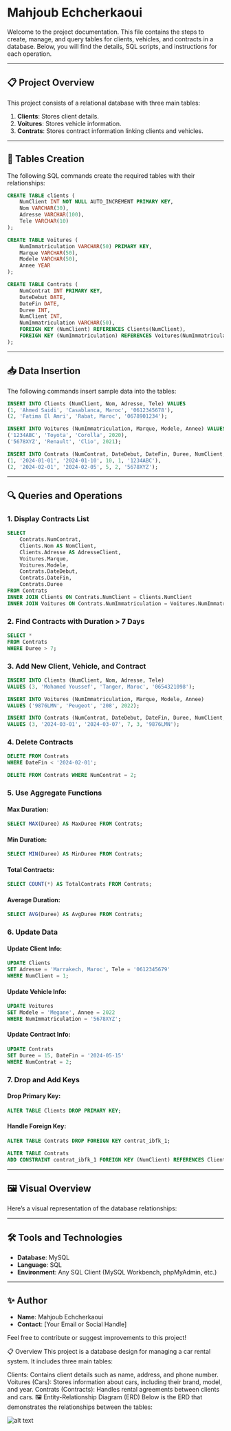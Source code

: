  

# Mahjoub Echcherkaoui

Welcome to the project documentation. This file contains the steps to create, manage, and query tables for clients, vehicles, and contracts in a database. Below, you will find the details, SQL scripts, and instructions for each operation.

---

## 📋 Project Overview

This project consists of a relational database with three main tables:

1. **Clients**: Stores client details.
2. **Voitures**: Stores vehicle information.
3. **Contrats**: Stores contract information linking clients and vehicles.

---

## 📁 Tables Creation

The following SQL commands create the required tables with their relationships:

```sql
CREATE TABLE clients (
    NumClient INT NOT NULL AUTO_INCREMENT PRIMARY KEY,
    Nom VARCHAR(30),
    Adresse VARCHAR(100),
    Tele VARCHAR(10)
);

CREATE TABLE Voitures (
    NumImmatriculation VARCHAR(50) PRIMARY KEY,
    Marque VARCHAR(50),
    Modele VARCHAR(50),
    Annee YEAR
);

CREATE TABLE Contrats (
    NumContrat INT PRIMARY KEY,
    DateDebut DATE,
    DateFin DATE,
    Duree INT,
    NumClient INT,
    NumImmatriculation VARCHAR(50),
    FOREIGN KEY (NumClient) REFERENCES Clients(NumClient),
    FOREIGN KEY (NumImmatriculation) REFERENCES Voitures(NumImmatriculation)
);
```

---

## 📥 Data Insertion

The following commands insert sample data into the tables:

```sql
INSERT INTO Clients (NumClient, Nom, Adresse, Tele) VALUES
(1, 'Ahmed Saidi', 'Casablanca, Maroc', '0612345678'),
(2, 'Fatima El Amri', 'Rabat, Maroc', '0678901234');

INSERT INTO Voitures (NumImmatriculation, Marque, Modele, Annee) VALUES
('1234ABC', 'Toyota', 'Corolla', 2020),
('5678XYZ', 'Renault', 'Clio', 2021);

INSERT INTO Contrats (NumContrat, DateDebut, DateFin, Duree, NumClient, NumImmatriculation) VALUES
(1, '2024-01-01', '2024-01-10', 10, 1, '1234ABC'),
(2, '2024-02-01', '2024-02-05', 5, 2, '5678XYZ');
```

---

## 🔍 Queries and Operations

### 1. Display Contracts List

```sql
SELECT
    Contrats.NumContrat,
    Clients.Nom AS NomClient,
    Clients.Adresse AS AdresseClient,
    Voitures.Marque,
    Voitures.Modele,
    Contrats.DateDebut,
    Contrats.DateFin,
    Contrats.Duree
FROM Contrats
INNER JOIN Clients ON Contrats.NumClient = Clients.NumClient
INNER JOIN Voitures ON Contrats.NumImmatriculation = Voitures.NumImmatriculation;
```

### 2. Find Contracts with Duration > 7 Days

```sql
SELECT *
FROM Contrats
WHERE Duree > 7;
```

### 3. Add New Client, Vehicle, and Contract

```sql
INSERT INTO Clients (NumClient, Nom, Adresse, Tele)
VALUES (3, 'Mohamed Youssef', 'Tanger, Maroc', '0654321098');

INSERT INTO Voitures (NumImmatriculation, Marque, Modele, Annee)
VALUES ('9876LMN', 'Peugeot', '208', 2022);

INSERT INTO Contrats (NumContrat, DateDebut, DateFin, Duree, NumClient, NumImmatriculation)
VALUES (3, '2024-03-01', '2024-03-07', 7, 3, '9876LMN');
```

### 4. Delete Contracts

```sql
DELETE FROM Contrats
WHERE DateFin < '2024-02-01';

DELETE FROM Contrats WHERE NumContrat = 2;
```

### 5. Use Aggregate Functions

#### Max Duration:

```sql
SELECT MAX(Duree) AS MaxDuree FROM Contrats;
```

#### Min Duration:

```sql
SELECT MIN(Duree) AS MinDuree FROM Contrats;
```

#### Total Contracts:

```sql
SELECT COUNT(*) AS TotalContrats FROM Contrats;
```

#### Average Duration:

```sql
SELECT AVG(Duree) AS AvgDuree FROM Contrats;
```

### 6. Update Data

#### Update Client Info:

```sql
UPDATE Clients
SET Adresse = 'Marrakech, Maroc', Tele = '0612345679'
WHERE NumClient = 1;
```

#### Update Vehicle Info:

```sql
UPDATE Voitures
SET Modele = 'Megane', Annee = 2022
WHERE NumImmatriculation = '5678XYZ';
```

#### Update Contract Info:

```sql
UPDATE Contrats
SET Duree = 15, DateFin = '2024-05-15'
WHERE NumContrat = 2;
```

### 7. Drop and Add Keys

#### Drop Primary Key:

```sql
ALTER TABLE Clients DROP PRIMARY KEY;
```

#### Handle Foreign Key:

```sql
ALTER TABLE Contrats DROP FOREIGN KEY contrat_ibfk_1;

ALTER TABLE Contrats
ADD CONSTRAINT contrat_ibfk_1 FOREIGN KEY (NumClient) REFERENCES Clients(NumClient);
```

---

## 🖼️ Visual Overview

Here’s a visual representation of the database relationships:



---

## 🛠️ Tools and Technologies

- **Database**: MySQL
- **Language**: SQL
- **Environment**: Any SQL Client (MySQL Workbench, phpMyAdmin, etc.)

---

## ✨ Author

- **Name**: Mahjoub Echcherkaoui
- **Contact**: [Your Email or Social Handle]

Feel free to contribute or suggest improvements to this project!

📋 Overview
This project is a database design for managing a car rental system. It includes three main tables:

Clients: Contains client details such as name, address, and phone number.
Voitures (Cars): Stores information about cars, including their brand, model, and year.
Contrats (Contracts): Handles rental agreements between clients and cars.
🖼️ Entity-Relationship Diagram (ERD)
Below is the ERD that demonstrates the relationships between the tables:

![alt text](image.png)